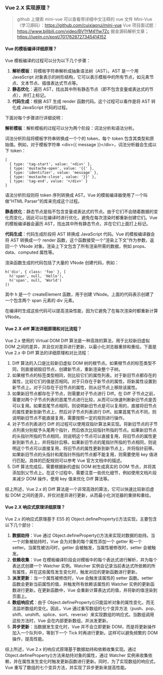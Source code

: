 <!--
 * @Author: Shu Binqi
 * @Date: 2023-03-10 14:10:22
 * @LastEditors: Shu Binqi
 * @LastEditTime: 2023-03-13 22:49:35
 * @Description: Vue 源码解析
 * @Version: 1.0.0
 * @FilePath: \interviewQuestions\前端框架\Vue\Vue源码解析.md
-->

### Vue 2.X 实现原理？

> github 上搜索 mini-vue 可以查看带详细中文注释的 vue 文件
> Mini-Vue（学习源码）：https://github.com/cuixiaorui/mini-vue
> Vue 项目面试题：https://www.bilibili.com/video/BV1YM411w7Zc
> 掘金源码解析文章；https://juejin.cn/post/7017628727345414152

#### Vue 的模板编译详细原理？

Vue 模板编译的过程可以分为以下几个步骤：

1. **解析模板**：将模板字符串解析成抽象语法树（AST）。AST 是一个用 JavaScript 对象表示的树形结构，它可以表示模板中的所有节点，如元素节点、文本节点、插值表达式节点等。
1. **静态优化**：遍历 AST，找出其中所有静态节点（即不包含变量或表达式的节点），并打上标记。
1. **代码生成**：根据 AST 生成 render 函数代码。这个过程可以看作是将 AST 转化成 JavaScript 代码的过程。

下面对每个步骤进行详细说明：

**解析模板**：解析模板的过程可以分为两个阶段：词法分析和语法分析。

词法分析阶段将模板字符串转换成一个个的 token，每个 token 包含其类型和原始值。例如，对于模板字符串 &lt;div&gt;{{ message }}&lt;/div&gt;，词法分析器会生成以下 token：

```
[
  { type: 'tag-start', value: '<div>' },
  { type: 'mustache-open', value: '{{' },
  { type: 'identifier', value: 'message' },
  { type: 'mustache-close', value: '}}' },
  { type: 'tag-end', value: '</div>' }
]
```

语法分析阶段则将 token 序列转换成 AST。Vue 的模板编译器使用了一个叫做“HTML Parser”的库来完成这个过程。

**静态优化**：静态节点是指不包含变量或表达式的节点。由于它们不会随着数据的变化而变化，因此可以在编译时进行优化，避免在每次渲染时都重新创建它们。Vue 的模板编译器会遍历 AST，找出其中所有静态节点，并在它们上面打上标记。

**代码生成**：代码生成阶段将 AST 转换成 JavaScript 代码。Vue 的模板编译器会将 AST 转换成一个 render 函数，这个函数接受一个“渲染上下文”作为参数，返回一个 VNode 对象。渲染上下文包含了所有渲染所需的数据，例如 props、data、computed 属性等。

渲染函数生成的代码包括了大量的 VNode 创建代码，例如：

```
h('div', { class: 'foo' }, [
  h('span', null, 'Hello'),
  h('span', null, 'World')
])
```

其中 h 是一个 createElement 函数，用于创建 VNode。上面的代码表示创建了一个包含两个 span 元素的 div 元素。

在编译时生成这些代码可以提高渲染性能，因为它避免了在每次渲染时都重新计算 VNode。

#### Vue 2.X diff 算法详细原理和对比流程？

Vue 2.x 使用的 Virtual DOM Diff 算法是一种高效的算法，用于比较新旧虚拟 DOM 之间的差异，并且仅对差异进行更新，以最小化浏览器重排和重绘。下面是 Vue 2.x 中 Diff 算法的详细原理和对比流程：

1. Diff 算法的入口是比较新旧虚拟 DOM 树的根节点。如果根节点的标签类型不同，则直接销毁旧节点，创建新节点，重新渲染整个子树。
1. 如果根节点的标签类型相同，则比较它们的属性列表。对于新旧节点都存在的属性，比较它们的值是否相同。对于只存在于新节点的属性，将新属性设置到新节点上。对于只存在于旧节点的属性，则从旧节点上移除该属性。
1. 如果新旧节点都存在子节点，则需要对子节点进行 Diff。在 Diff 子节点之前，需要对两个子节点列表的首尾节点进行比较，从而可以快速判断新旧节点是否可以复用。如果首尾节点相同，则说明新旧节点是可以复用的，直接将旧节点的属性更新到新节点上，然后对子节点列表进行 Diff。如果首尾节点不同，则说明新旧节点不能直接复用，需要按照一定的规则进行操作。
1. 对子节点列表进行 Diff 的过程可以使用双指针算法来实现。将新旧节点的子节点列表分别赋予头尾两个指针，然后依次比较指针所指的节点。如果新旧节点的头指针所指的节点相同，则说明这个节点可以直接复用，将旧节点的属性更新到新节点上，并将指针后移。如果新旧节点的尾指针所指的节点相同，则说明这个节点可以直接复用，将旧节点的属性更新到新节点上，并将指针前移。如果新旧节点的头指针和尾指针所指的节点都不能复用，则需要使用 key 值进行匹配。具体的匹配规则可以参考 Vue 官方文档中的描述。
1. Diff 算法完成后，需要根据新的虚拟 DOM 树生成真实的 DOM 节点，并将其添加到父节点上。在这个过程中，需要注意一些优化细节，例如使用文档片段来减少 DOM 操作，使用 key 值来优化 Diff 算法等。

综上所述，Vue 2.x 的 Diff 算法是一个非常高效的算法，它可以快速比较新旧虚拟 DOM 之间的差异，并仅对差异进行更新，从而最小化浏览器的重排和重绘。

#### Vue 2.X 响应式原理详细原理？

Vue 2.x 的响应式原理基于 ES5 的 Object.defineProperty()方法实现，主要包含以下几个部分：

1. **数据劫持**：Vue 通过 Object.defineProperty()方法来实现对数据的劫持。当一个对象被劫持时，Vue 会为对象的每个属性添加一个 getter 和一个 setter。当属性被访问时，getter 会被触发，当属性被修改时，setter 会被触发。
1. **依赖收集**：Vue 在模板编译阶段会对模板中的每个表达式进行解析，并为每个表达式创建一个 Watcher 实例。Watcher 实例会记录当前表达式所依赖的所有属性，并在这些属性发生变化时，触发对应的更新函数进行更新。
1. **派发更新**：当一个属性被修改时，Vue 会触发该属性的 setter 函数。setter 函数会更新当前属性的值，并触发所有依赖该属性的 Watcher 实例的更新函数进行更新。在更新函数中，Vue 会重新计算表达式的值，并将新的值渲染到页面上。
1. **数组响应式**：由于 Object.defineProperty()只能监听对象的属性变化，而无法监听数组的变化。因此，Vue 通过重写数组的七个变异方法（push、pop、shift、unshift、splice、sort、reverse）来实现数组的响应式。当数组调用这些方法时，Vue 会在内部更新数组，并派发更新。
1. **异步更新**：当数据发生变化时，Vue 并不会立即更新 DOM，而是将更新操作加入一个队列中，等到下一个 Tick 时再进行更新。这样可以避免频繁的 DOM 操作，提高性能。

综上所述，Vue 2.x 的响应式原理基于数据劫持和依赖收集实现。通过 Object.defineProperty()方法来劫持对象的属性，通过 Watcher 实例来收集依赖，并在属性发生变化时触发更新函数进行更新。同时，为了实现数组的响应式，Vue 重写了数组的七个变异方法，并实现了异步更新来提高性能。
